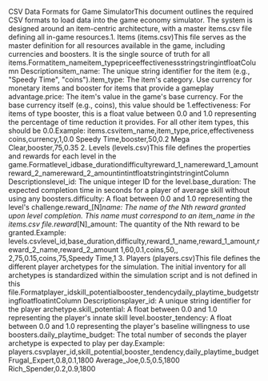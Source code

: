 CSV Data Formats for Game SimulatorThis document outlines the required CSV formats to load data into the game economy simulator. The system is designed around an item-centric architecture, with a master items.csv file defining all in-game resources.1. Items (items.csv)This file serves as the master definition for all resources available in the game, including currencies and boosters. It is the single source of truth for all items.Formatitem_nameitem_typepriceeffectivenessstringstringintfloatColumn Descriptionsitem_name: The unique string identifier for the item (e.g., "Speedy Time", "coins").item_type: The item's category. Use currency for monetary items and booster for items that provide a gameplay advantage.price: The item's value in the game's base currency. For the base currency itself (e.g., coins), this value should be 1.effectiveness: For items of type booster, this is a float value between 0.0 and 1.0 representing the percentage of time reduction it provides. For all other item types, this should be 0.0.Example: items.csvitem_name,item_type,price,effectiveness
coins,currency,1,0.0
Speedy Time,booster,50,0.2
Mega Clear,booster,75,0.35
2. Levels (levels.csv)This file defines the properties and rewards for each level in the game.Formatlevel_idbase_durationdifficultyreward_1_namereward_1_amountreward_2_namereward_2_amountintintfloatstringintstringintColumn Descriptionslevel_id: The unique integer ID for the level.base_duration: The expected completion time in seconds for a player of average skill without using any boosters.difficulty: A float between 0.0 and 1.0 representing the level's challenge.reward_[N]_name: The name of the Nth reward granted upon level completion. This name must correspond to an item_name in the items.csv file.reward_[N]_amount: The quantity of the Nth reward to be granted.Example: levels.csvlevel_id,base_duration,difficulty,reward_1_name,reward_1_amount,reward_2_name,reward_2_amount
1,60,0.1,coins,50,,
2,75,0.15,coins,75,Speedy Time,1
3. Players (players.csv)This file defines the different player archetypes for the simulation. The initial inventory for all archetypes is standardized within the simulation script and is not defined in this file.Formatplayer_idskill_potentialbooster_tendencydaily_playtime_budgetstringfloatfloatintColumn Descriptionsplayer_id: A unique string identifier for the player archetype.skill_potential: A float between 0.0 and 1.0 representing the player's innate skill level.booster_tendency: A float between 0.0 and 1.0 representing the player's baseline willingness to use boosters.daily_playtime_budget: The total number of seconds the player archetype is expected to play per day.Example: players.csvplayer_id,skill_potential,booster_tendency,daily_playtime_budget
Frugal_Expert,0.8,0.1,1800
Average_Joe,0.5,0.5,1800
Rich_Spender,0.2,0.9,1800
